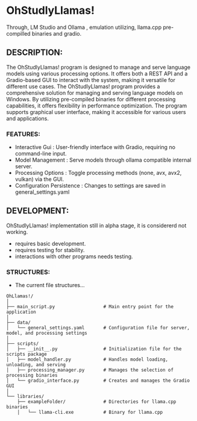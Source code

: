 # OhStudlyLlamas!
Through, LM Studio and Ollama , emulation utilizing, llama.cpp pre-compilled binaries and gradio.

## DESCRIPTION:
The OhStudlyLlamas! program is designed to manage and serve language models using various processing options. It offers both a REST API and a Gradio-based GUI to interact with the system, making it versatile for different use cases. The OhStudlyLlamas! program provides a comprehensive solution for managing and serving language models on Windows. By utilizing pre-compiled binaries for different processing capabilities, it offers flexibility in performance optimization. The program supports  graphical user interface, making it accessible for various users and applications.

### FEATURES:
- Interactive Gui : User-friendly interface with Gradio, requiring no command-line input.
- Model Management : Serve models through ollama compatible internal server.
- Processing Options : Toggle processing methods (none, avx, avx2, vulkan) via the GUI.
- Configuration Persistence : Changes to settings are saved in general_settings.yaml


## DEVELOPMENT:
OhStudlyLlamas! implementation still in alpha stage, it is considererd not working.
- requires basic development.
- requires testing for stability.
- interactions with other programs needs testing.

### STRUCTURES:
- The current file structures...
```
OhLlamas!/
│
├── main_script.py                  # Main entry point for the application
│
├── data/
│   └── general_settings.yaml       # Configuration file for server, model, and processing settings
│
├── scripts/
│   ├── __init__.py                 # Initialization file for the scripts package
│   ├── model_handler.py            # Handles model loading, unloading, and serving
│   ├── processing_manager.py       # Manages the selection of processing binaries
│   └── gradio_interface.py         # Creates and manages the Gradio GUI
│
└── libraries/
    ├── exampleFolder/              # Directories for llama.cpp binaries
    │   └── llama-cli.exe           # Binary for llama.cpp
```
